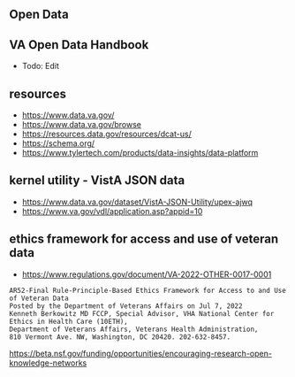 ## Open Data


## VA Open Data Handbook
* Todo: Edit


## resources
* https://www.data.va.gov/
* https://www.data.va.gov/browse
* https://resources.data.gov/resources/dcat-us/
* https://schema.org/
* https://www.tylertech.com/products/data-insights/data-platform


## kernel utility - VistA JSON data
* https://www.data.va.gov/dataset/VistA-JSON-Utility/upex-ajwq
* https://www.va.gov/vdl/application.asp?appid=10


## ethics framework for access and use of veteran data
* https://www.regulations.gov/document/VA-2022-OTHER-0017-0001

``` text
AR52-Final Rule-Principle-Based Ethics Framework for Access to and Use of Veteran Data
Posted by the Department of Veterans Affairs on Jul 7, 2022
Kenneth Berkowitz MD FCCP, Special Advisor, VHA National Center for Ethics in Health Care (10ETH), 
Department of Veterans Affairs, Veterans Health Administration, 
810 Vermont Ave. NW, Washington, DC 20420. 202-632-8457.
```


https://beta.nsf.gov/funding/opportunities/encouraging-research-open-knowledge-networks


